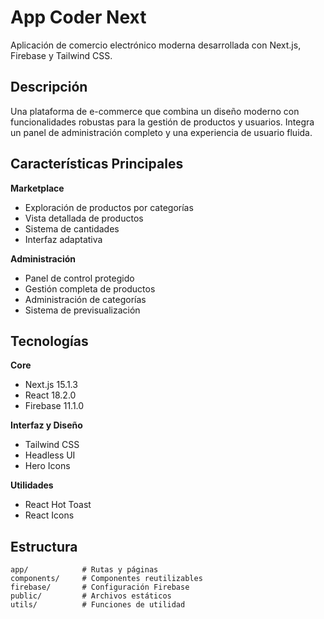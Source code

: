 # App Coder Next

Aplicación de comercio electrónico moderna desarrollada con Next.js, Firebase y Tailwind CSS.

## Descripción

Una plataforma de e-commerce que combina un diseño moderno con funcionalidades robustas para la gestión de productos y usuarios. Integra un panel de administración completo y una experiencia de usuario fluida.

## Características Principales

**Marketplace**
- Exploración de productos por categorías
- Vista detallada de productos
- Sistema de cantidades
- Interfaz adaptativa

**Administración**
- Panel de control protegido
- Gestión completa de productos
- Administración de categorías
- Sistema de previsualización

## Tecnologías

**Core**
- Next.js 15.1.3
- React 18.2.0
- Firebase 11.1.0

**Interfaz y Diseño**
- Tailwind CSS
- Headless UI
- Hero Icons

**Utilidades**
- React Hot Toast
- React Icons


## Estructura

```
app/            # Rutas y páginas
components/     # Componentes reutilizables
firebase/       # Configuración Firebase
public/         # Archivos estáticos
utils/          # Funciones de utilidad
```
